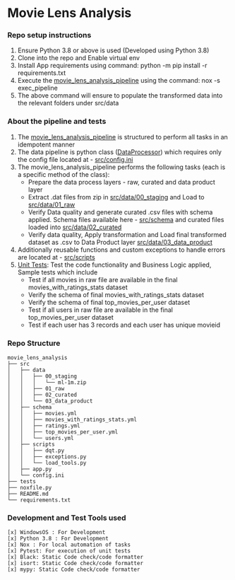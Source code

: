 # Movie Lens Analysis

### Repo setup instructions
1. Ensure Python 3.8 or above is used (Developed using Python 3.8)
2. Clone into the repo and Enable virtual env
3. Install App requirements using command: python -m pip install -r requirements.txt
4. Execute the [movie_lens_analysis_pipeline](src%2Fapp.py) using the command: nox -s exec_pipeline
5. The above command will ensure to populate the transformed data into the relevant folders under src/data

### About the pipeline and tests
1. The [movie_lens_analysis_pipeline](src%2Fapp.py) is structured to perform all tasks in an idempotent manner
2. The data pipeline is python class ([DataProcessor](src%2Fapp.py)) which requires only the config file located at - [src/config.ini](src%2Fconfig.ini)
3. The movie_lens_analysis_pipeline performs the following tasks (each is a specific method of the class):
   * Prepare the data process layers - raw, curated and data product layer
   * Extract .dat files from zip in [src/data/00_staging](src%2Fdata%2F00_staging) and Load to [src/data/01_raw](src%2Fdata%2F01_raw)
   * Verify Data quality and generate curated .csv files with schema applied. Schema files available here - [src/schema](src%2Fschema) and curated files loaded into [src/data/02_curated](src%2Fdata%2F02_curated)
   * Verify data quality, Apply transformation and Load final transformed dataset as .csv to Data Product layer [src/data/03_data_product](src%2Fdata%2F03_data_product)
4. Additionally reusable functions and custom exceptions to handle errors are located at - [src/scripts](src%2Fscripts)
5. [Unit Tests](tests): Test the code functionality and Business Logic applied, Sample tests which include
   * Test if all movies in raw file are available in the final movies_with_ratings_stats dataset
   * Verify the schema of final movies_with_ratings_stats dataset
   * Verify the schema of final top_movies_per_user dataset
   * Test if all users in raw file are available in the final top_movies_per_user dataset
   * Test if each user has 3 records and each user has unique movieid

### Repo Structure
```
movie_lens_analysis
├── src
│   ├── data
│   │   ├── 00_staging
│   │   │   └── ml-1m.zip
│   │   ├── 01_raw
│   │   ├── 02_curated
│   │   └── 03_data_product
│   ├── schema
│   │   ├── movies.yml
│   │   ├── movies_with_ratings_stats.yml
│   │   ├── ratings.yml
│   │   ├── top_movies_per_user.yml
│   │   └── users.yml
│   ├── scripts
│   │   ├── dqt.py
│   │   ├── exceptions.py
│   │   └── load_tools.py
│   ├── app.py
│   └── config.ini
├── tests
├── noxfile.py
├── README.md
└── requirements.txt
```

### Development and Test Tools used 
```
[x] WindowsOS : For Development
[x] Python 3.8 : For Development
[x] Nox : For local automation of tasks
[x] Pytest: For execution of unit tests
[x] Black: Static Code check/code formatter
[x] isort: Static Code check/code formatter
[x] mypy: Static Code check/code formatter
```
